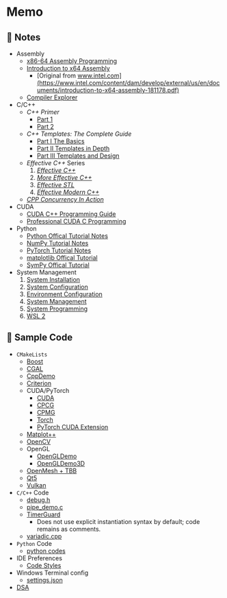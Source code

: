 # Memo



## 🌱 Notes

- Assembly
  - [x86-64 Assembly Programming](./notes/assembly/assembly.md)
  - [Introduction to x64 Assembly](./notes/assembly/introduction-to-x64-assembly.pdf)
    - [Original from www.intel.com](https://www.intel.com/content/dam/develop/external/us/en/documents/introduction-to-x64-assembly-181178.pdf)
  - [Compiler Explorer](https://godbolt.org)
- C/C++
    - *C++ Primer*
        - [Part 1](./notes/cpp/cpp_primer_notes_p1.md)
        - [Part 2](./notes/cpp/cpp_primer_notes_p2.md)
    - *C++ Templates: The Complete Guide*
        - [Part I The Basics](./notes/cpp/cpp_templates_the_complete_guide_notes.md)
        - [Part II Templates in Depth](./notes/cpp/cpp_templates_the_complete_guide_notes_part_2.md)
        - [Part III Templates and Design](./notes/cpp/cpp_templates_the_complete_guide_notes_part_3.md)
    - *Effective C++* Series
        1. *[Effective C++](./notes/cpp/effective_cpp_notes_01_effective_cpp.md)*
        2. *[More Effective C++](./notes/cpp/effective_cpp_notes_02_more_effective_cpp.md)*
        3. *[Effective STL](./notes/cpp/effective_cpp_notes_03_effective_stl.md)*
        4. *[Effective Modern C++](./notes/cpp/effective_cpp_notes_04_effective_modern_cpp.md)*
    - *[CPP Concurrency In Action](./notes/cpp/cpp_concurrency_in_action_notes.md)*
- CUDA
  - [CUDA C++ Programming Guide](./notes/cuda/cuda_cpp_programming_guide.md)
  - [Professional CUDA C Programming](./notes/cuda/professional_cuda_c_programming.md)
- Python
    - [Python Offical Tutorial Notes](./notes/py/py.md)
    - [NumPy Tutorial Notes](./notes/py/numpy.md)
    - [PyTorch Tutorial Notes](./notes/py/pytorch.md)
    - [matplotlib Offical Tutorial](./notes/py/matplotlib.md)
    - [SymPy Offical Tutorial](./notes/py/sympy/sympy.md)
- System Management
    1. [System Installation](./notes/system/01-system-installation.md)
    2. [System Configuration](./notes/system/02-system-configuration.md)
    3. [Environment Configuration](./notes/system/03-environment-configuration.md)
    4. [System Management](./notes/system/04-system-management.md)
    5. [System Programming](./notes/system/05-system-programming.md)
    6. [WSL 2](./notes/system/06-wsl-2.md)



## 🌱 Sample Code



- `CMakeLists`
    - [Boost](./code/CMakeLists/Boost/CMakeLists.txt)
    - [CGAL](./code/CMakeLists/SurfM/CMakeLists.txt)
    - [CppDemo](./code/CMakeLists/CppDemo/CMakeLists.txt)
    - [Criterion](./code/CMakeLists/Criterion/CMakeLists.txt)
    - CUDA/PyTorch
      - [CUDA](./code/CMakeLists/CudaDemo/CMakeLists.txt)
      - [CPCG](./code/CMakeLists/CPCG/CMakeLists.txt)
      - [CPMG](./code/CMakeLists/CPMG/CMakeLists.txt)
      - [Torch](./code/CMakeLists/Torch/CMakeLists.txt)
      - [PyTorch CUDA Extension](./code/CMakeLists/PTE/CMakeLists.txt)
    - [Matplot++](./code/CMakeLists/Matplot++/CMakeLists.txt)
    - [OpenCV](./code/CMakeLists/OpenCV/CMakeLists.txt)
    - OpenGL
      - [OpenGLDemo](./code/CMakeLists/OpenGLDemo/CMakeLists.txt)
      - [OpenGLDemo3D](./code/CMakeLists/OpenGLDemo3D/CMakeLists.txt)
    - [OpenMesh + TBB](./code/CMakeLists/OpenMesh+TBB/CMakeLists.txt)
    - [Qt5](./code/CMakeLists/Qt5/CMakeLists.txt)
    - [Vulkan](./code/CMakeLists/VulkanDemo/CMakeLists.txt)
- `C/C++` Code
    - [debug.h](./code/debug.h)
    - [pipe_demo.c](./code/pipe_demo.c)
    - [TimerGuard](./code/TimerGuard/include/util/TimerGuard.h)
      - Does not use explicit instantiation syntax by default; code remains as comments. 
    - [variadic.cpp](./code/variadic.cpp)
- `Python` Code
    - [python codes](./code/python_code.md)
- IDE Preferences
    - [Code Styles](./code/ide%20preferences)
- Windows Terminal config
    - [settings.json](./code/Windows%20Terminal)
- [DSA](./notes/dsa)

